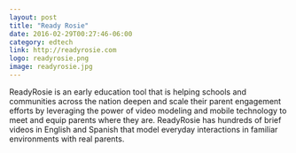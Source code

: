 ```yaml
---
layout: post
title: "Ready Rosie"
date: 2016-02-29T00:27:46-06:00
category: edtech
link: http://readyrosie.com
logo: readyrosie.png
image: readyrosie.jpg
---
```

ReadyRosie is an early education tool that is helping schools and communities across the nation deepen and scale their parent engagement efforts by leveraging the power of video modeling and mobile technology to meet and equip parents where they are. ReadyRosie has hundreds of brief videos in English and Spanish that model everyday interactions in familiar environments with real parents.
